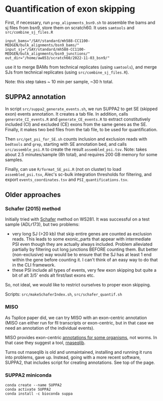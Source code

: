 # Quantification of exon skipping


First, if necessary, run `prep_alignments_bsn9.sh` to assemble the bams and sj files from bsn9, store them on scratch60. It uses `samtools` and `src/combine_sj_files.R`

```
input_bams="/SAY/standard/mh588-CC1100-MEDGEN/bulk_alignments/bsn9_bams/"
input_sj="/SAY/standard/mh588-CC1100-MEDGEN/bulk_alignments/bsn9_junctions/"
out_dir="/home/aw853/scratch60/2022-11-03_bsn9/"
```

use it to merge BAMs from technical replicates (using `samtools`), and merge SJs from technical replicates (using `src/combine_sj_files.R`).

Note: this step takes ~ 10 min per sample, ~30 h total.

## SUPPA2 annotation

In script `src/suppa2_generate_events.sh`, we run SUPPA2 to get SE (skipped exon) events annotation. It creates a tab file. In addition, calls `generate_CI_events.R` and `generate_CE_events.R` to extract constitutively included (CI) and excluded (CE) exons from the same genes as the SE. Finally, it makes two bed files from the tab file, to be used for quantification.


Then `src/get_psi_for_SE.sh` counts inclusion and exclusion reads with `bedtools` and `grep`, starting with SE annotation bed, and calls `src/assemble_psi.R` to create the result `assembled_psi.tsv`. Note: takes about 2.5 minutes/sample (8h total), and requires 200 GB memory for some samples.

Finally, can use `R/format_SE_psi.R` (not on cluster) to load `assembled_psi.tsv`, Alec's sc-bulk integration thresholds for filtering, and export `events_coordinates.tsv` and `PSI_quantifications.tsv`.


## Older approaches

### Schafer (2015) method

Initially tried with [Schafer](https://currentprotocols.onlinelibrary.wiley.com/doi/10.1002/0471142905.hg1116s87) method on WS281. It was successful on a test sample (ADLr173), but two problems:
* very long SJ (>20 kb) that skip entire genes are counted as exclusion reads. This leads to some exonic_parts that appear with intermediate PSI even though they are actually always included. Problem alleviated partially by filtering out long junctions BEFORE counting them. But better (non-exclusive) way would be to ensure that the SJ has at least 1 end within the gene before counting it. I can't think of an easy way to do that in the CLI framework.
* these PSI include all types of events, very few exon skipping but quite a bit of alt 3/5' ends alt first/last exons etc.

So, not ideal, we would like to restrict ourselves to proper exon skipping.

Scripts: `src/makeSchaferIndex.sh`, `src/schafer_quantif.sh`

### MISO

As Tsplice paper did, we can try MISO with an exon-centric annotation (MISO can either run for fll transcripts or exon-centric, but in that case we need an annotation of the individual events).

MISO provides exon-centric [annotations for some organisms](https://miso.readthedocs.io/en/fastmiso/annotation.html), not worms. In that case they suggest a tool, [rnaseqlib](https://rnaseqlib.readthedocs.io/en/clip/#creating-custom-gff-annotations-for-miso).

Turns out rnaseqlib is old and unmaintained, installing and running it runs into problems, gave up. Instead, going with a more recent software, SUPPA2, that includes script for creating annotations. See top of the page.


### SUPPA2 miniconda

```
conda create --name SUPPA2
conda activate SUPPA2
conda install -c bioconda suppa
```

